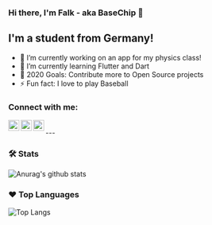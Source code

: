 ### Hi there, I'm Falk - aka BaseChip 👋

## I'm a student from Germany!
- 🔭 I’m currently working on an app for my physics class!
- 🌱 I’m currently learning Flutter and Dart
- 🥅 2020 Goals: Contribute more to Open Source projects
- ⚡ Fun fact: I love to play Baseball

### Connect with me:

[<img align="left" alt="BaseChip | Twitter" width="22px" src="https://cdn.jsdelivr.net/npm/simple-icons@v3/icons/twitter.svg" />][twitter]
[<img align="left" alt="BaseChip | Email" width="22px" src="https://cdn.jsdelivr.net/npm/simple-icons@3.4.0/icons/mail-dot-ru.svg" />][email]
[<img align="left" alt="codeSTACKr | Instagram" width="22px" src="https://cdn.jsdelivr.net/npm/simple-icons@v3/icons/instagram.svg" />][instagram]

<br>
---

### 🛠 Stats
![Anurag's github stats](https://github-readme-stats.vercel.app/api?username=BaseChip&count_private=true&show_icons=true)

### ❤ Top Languages 
![Top Langs](https://github-readme-stats.vercel.app/api/top-langs/?username=BaseChip&layout=compact)


[twitter]: https://twitter.com/BaseChip
[email]: mailto:github@falkmichaelis.eu
[instagram]: https://instagram.com/falkmichaelis